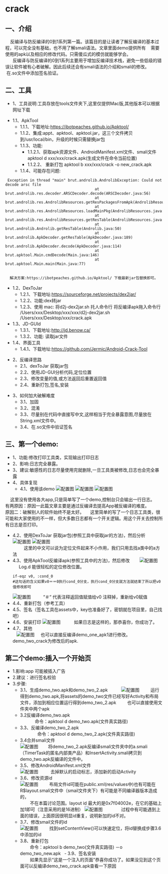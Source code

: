 # crack
一、介绍
-------
        反编译与防反编译的0到1系列第一篇。该篇目的是让读者了解反编译的基本过程，可以完全没有基础，也不用了解smali语法。文章里面demo提供所有
    需要使用的apk以及相应的修改代码。只需傻瓜式的模仿就能够学会。</br>
       反编译与防反编译的0到1系列主要用于增加反编译技术栈，避免一些低级的错误让软件被有心者破解。因此后续还会有smali语法的介绍和smali的修改。
    在.so文件中添加签名验证。

二、工具
-------
  * 1、工具说明:工具存放在tools文件夹下,这里仅提供Mac版,其他版本可以根据网址下载
  - 1.1、ApkTool
    + 1.1.1、下载地址:https://ibotpeaches.github.io/Apktool/
    + 1.1.2、集成:appt、apktool、apktool.jar，这三个文件拷贝到/usr/local/bin，升级的时候只需替换jar包
    + 1.1.3、功能:
      - 1.1.2.1、获取apk资源文件、AndroidManifest.xml文件、smali文件
                 apktool d xxx/xxx/crack.apk(生成文件在命令当前位置)
      - 1.1.2.2、 重新打包
                        apktool b xxx/xxx/crack -o new_crack.apk<br>
    - 1.1.4、可能存在问题:<br>
    
<pre><code> Exception in thread "main" brut.androlib.AndrolibException: Could not decode arsc file
                                      	at brut.androlib.res.decoder.ARSCDecoder.decode(ARSCDecoder.java:56)
                                      	at brut.androlib.res.AndrolibResources.getResPackagesFromApk(AndrolibResources.java:491)
                                      	at brut.androlib.res.AndrolibResources.loadMainPkg(AndrolibResources.java:74)
                                      	at brut.androlib.res.AndrolibResources.getResTable(AndrolibResources.java:66)
                                      	at brut.androlib.Androlib.getResTable(Androlib.java:50)
                                      	at brut.androlib.ApkDecoder.getResTable(ApkDecoder.java:189)
                                      	at brut.androlib.ApkDecoder.decode(ApkDecoder.java:114)
                                      	at brut.apktool.Main.cmdDecode(Main.java:146)
                                      	at brut.apktool.Main.main(Main.java:77) 
                                        </code></pre>
                                                                            
                                        
      解决方案:https://ibotpeaches.github.io/Apktool/ 下载最新jar包替换即可。

   - 1.2、DexToJar<br>
     + 1.2.1、下载地址:https://sourceforge.net/projects/dex2jar/
     + 1.2.2、功能:dex转jar
     + 1.2.3、使用
             mac: 将d2j-dex2jar.sh 托人命令行 将反编译apk拖入命令行<br>
              /Users/xxx/Desktop/xxx/xxx/d2j-dex2jar.sh /Users/xxx/Desktop/xxx/crack.apk<br>
  - 1.3、JD-GUId<br>
    + 1.3.1、下载地址:http://jd.benow.ca/
    + 1.3.2、功能: 读取jar文件
  - 1.4、界面工具
    - 1.4.1、下载地址:https://github.com/Jermic/Android-Crack-Tool
 * 2、反编译思路
    - 2.1、dexToJar 获取jar包
    - 2.2、使用JD-GUI分析代码,定位位置
    - 2.3、修改变量的值,或方法返回后重置返回值
    - 2.4、重新打包,签名,安装
  - 3、如何加大破解难度
    - 3.1、加固
    - 3.2、混淆
    - 3.3、尽量别在代码中直接写中文,这样相当于完全暴露意图,尽量放在String.xml文件中。
    - 3.4、在.so文件中验证签名


三、第一个demo:
-----
 * 1、功能:修改打印工具类，实现输出打印日志
 * 2、影响:日志完全暴露。
 * 3、建议:敏感性的日志尽量使用完就删除,一旦工具类被修改,日志也会完全暴露
 * 4、具体复现<br>
   - 4.1、使用该demo
          ![配置图](https://github.com/onlybeyond/crack/blob/master/app/assets/picture/demo_one1.png)
          ![配置图](https://github.com/onlybeyond/crack/blob/master/app/assets/picture/demo_one2.png)
          ![配置图](https://github.com/onlybeyond/crack/blob/master/app/assets/picture/demo_one3.png)
     
     这里没有使用各大app,只是简单写了一个demo,控制台只会输出一行日志。
     有两原因：原因一此篇文章主要是通过反编译去提高App被反编译的难度。<br>
     原因二：破解别人的软件始终不是太好。
     这里简单的写了一个日志工具类，很可能和大家使用的不一样，但大多数日志都有一个开关逻辑。用这个开关去控制所有日志是否打印。<br>
   - 4.2、使用DexToJar 获取jar包(参照工具中获取jar的方法)，然后分析
          ![配置图](https://github.com/onlybeyond/crack/blob/master/app/assets/picture/demo_one8.png)
          ![配置图](https://github.com/onlybeyond/crack/blob/master/app/assets/picture/demo_one10.png)        
          这里的中文可以说为定位文件起来不小作用，我们只用去找a类中的a方法<br>       
   - 4.3、使用ApkTool反编译apk(参照工具中的方法)，然后修改
        ![配置图](https://github.com/onlybeyond/crack/blob/master/app/assets/picture/demo_one6.png)
          Log.d 能很轻松的定位修改位置。
          <pre><code>if-eqz v0, :cond_0  #这句话的含义如果v0＝＝0执行cond_0分支，执行cond_0分支就方法就结束了所以把v0值修改即可</code></pre>
        ![配置图](https://github.com/onlybeyond/crack/blob/master/app/assets/picture/demo_one9.png)
          “＃“ 代表注释返回值赋值给v0 注释掉，重新给v0赋值        
   - 4.4、重新打包（参考工具）
   - 4.5、签名（签名工具在assets中，key也准备好了，密钥就在项目里，自己找吧）
   - 4.6、安装打印
          ![配置图](https://github.com/onlybeyond/crack/blob/master/app/assets/picture/demo_one7.png)
           如果日志是这样的，那恭喜你，你成功了。
   - 4.7、其他<br>
    ![配置图](https://github.com/onlybeyond/crack/blob/master/app/assets/picture/demo_one11.png)
     也可以直接反编译demo_one_apk1进行修改。demo_two_crack为修改后的apk.


 第二个demo:插入一个开始页
 -------
 * 1.影响:app 可能被插入广告
 * 2.建议：进行签名校验
 * 3.步骤:
   - 3.1、生成demo_two.apk和demo_two_2.apk
           ![配置图](https://github.com/onlybeyond/crack/blob/master/app/assets/picture/demo_two8.png)
         运行得到demo_two.apk,将assets的demo_two文件已经写好Activity和布局文件，添加到相应位置运行得到demo_two_2.apk
         也可以直接使用文件夹中两个apk
   - 3.2反编译demo_two.apk<br>
             命令：apktool d demo_two.apk(文件真实路径)
   - 3.3、反编译demo_two_2.apk<br>
                命令：apktool d demo_two_2.apk(文件真实路径)
   - 3.4合并smali文件<br>
            ![配置图](https://github.com/onlybeyond/crack/blob/master/app/assets/picture/demo_two9.png)
        将demo_two_2.apk反编译smali文件夹中的a.smali（TimerTask的匿名内部类产品）和InsertActivity.smali拷贝到demo_two.apk反编译的文件中。
   - 3.5、修改AndroidManifest.xml文件<br>
              ![配置图](https://github.com/onlybeyond/crack/blob/master/app/assets/picture/demo_two9.png)
          去掉默认的启动标志，添加新的启动Activity
   - 3.6、修改资源id<br>
               ![配置图](https://github.com/onlybeyond/crack/blob/master/app/assets/picture/demo_two10.png)
         布局文件id可能在public.xml(res/values中)也有可能在R$layout.smali文件中（smail文件夹下）有可能是不同编译器版本造成的，<br>
         不在本篇讨论范围。layout id 最大的是0x7f04002e，在它的基础上加1即可（注意采用的是16进制）
               ![配置图](https://github.com/onlybeyond/crack/blob/master/app/assets/picture/demo_two10.png)
               过程中有可能遇到上面的错误，上面原因很明显id重复，说明新加的id不对。
   - 3.7、修改smail文件的id<br>
               ![配置图](https://github.com/onlybeyond/crack/blob/master/app/assets/picture/demo_two11.png)
         找到setContentView()可以快速定位，将id替换成步骤3.6中添加的id
   - 3.8、重新打包<br>
         命令：apktool b  demo_two(文件真实路径) －o demo_two_new.apk
   - 3.9、签名安装<br>
         如果先显示“这是一个注入的页面”恭喜你成功了。如果没见到这个页面可以反编译demo_two_crack.apk查看一下原因




